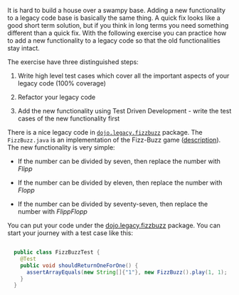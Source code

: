 It is hard to build a house over a swampy base. Adding a new functionality to a legacy code base is basically the same thing. A quick fix looks like a good short term solution, but if you think in long terms you need something different than a quick fix. With the following exercise you can practice how to add a new functionality to a legacy code so that the old functionalities stay intact.

The exercise have three distinguished steps:

1. Write high level test cases which cover all the important aspects of your legacy code (100% coverage)

2. Refactor your legacy code

3. Add the new functionality using Test Driven Development - write the test cases of the new functionality first

There is a nice legacy code in [`dojo.legacy.fizzbuzz`](https://github.com/ZsoltFabok/dojo.exercises/tree/master/src/main/java/dojo/legacy/fizzbuzz) package. The `FizzBuzz.java` is an implementation of the Fizz-Buzz game ([description](https://github.com/ZsoltFabok/dojo.exercises/blob/master/exercises/i-am-new-to-this-game.md)). The new functionality is very simple:

- If the number can be divided by seven, then replace the number with *Flipp*

- If the number can be divided by eleven, then replace the number with *Flopp*

- If the number can be divided by seventy-seven, then replace the number with *FlippFlopp*


You can put your code under the [dojo.legacy.fizzbuzz](https://github.com/ZsoltFabok/dojo.exercises/tree/master/src/main/java/dojo/legacy/fizzbuzz) package. You can start your journey with a test case like this:

```java

  public class FizzBuzzTest {
    @Test
    public void shouldReturnOneForOne() {
      assertArrayEquals(new String[]{"1"}, new FizzBuzz().play(1, 1);
    }
  }
```